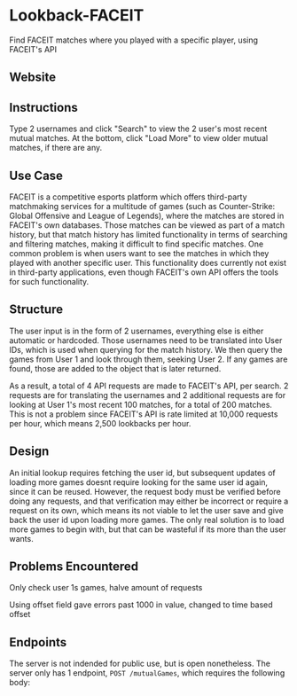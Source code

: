 # Lookback-FACEIT
Find FACEIT matches where you played with a specific player, using FACEIT's API

## Website



## Instructions

Type 2 usernames and click "Search" to view the 2 user's most recent mutual matches. At the bottom, click "Load More" to view older mutual matches, if there are any.

## Use Case

FACEIT is a competitive esports platform which offers third-party matchmaking services for a multitude of games (such as Counter-Strike: Global Offensive and League of Legends), where the matches are stored in FACEIT's own databases. Those matches can be viewed as part of a match history, but that match history has limited functionality in terms of searching and filtering matches, making it difficult to find specific matches. One common problem is when users want to see the matches in which they played with another specific user. This functionality does currently not exist in third-party applications, even though FACEIT's own API offers the tools for such functionality.

## Structure

The user input is in the form of 2 usernames, everything else is either automatic or hardcoded. Those usernames need to be translated into User IDs, which is used when querying for the match history. We then query the games from User 1 and look through them, seeking User 2. If any games are found, those are added to the object that is later returned.

As a result, a total of 4 API requests are made to FACEIT's API, per search. 2 requests are for translating the usernames and 2 additional requests are for looking at User 1's most recent 100 matches, for a total of 200 matches. This is not a problem since FACEIT's API is rate limited at 10,000 requests per hour, which means 2,500 lookbacks per hour.

## Design

An initial lookup requires fetching the user id, but subsequent updates of loading more games doesnt require looking for the same user id again, since it can be reused. However, the request body must be verified before doing any requests, and that verification may either be incorrect or require a request on its own, which means its not viable to let the user save and give back the user id upon loading more games. The only real solution is to load more games to begin with, but that can be wasteful if its more than the user wants.

## Problems Encountered

Only check user 1s games, halve amount of requests

Using offset field gave errors past 1000 in value, changed to time based offset

## Endpoints

The server is not indended for public use, but is open nonetheless. The server only has 1 endpoint, `POST /mutualGames`, which requires the following body:

